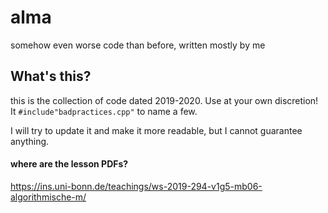 # alma
somehow even worse code than before, written mostly by me

## What's this?
this is the collection of code dated 2019-2020. Use at your own discretion! It `#include"badpractices.cpp"` to name a few.  

I will try to update it and make it more readable, but I cannot guarantee anything.
#### where are the lesson PDFs?
https://ins.uni-bonn.de/teachings/ws-2019-294-v1g5-mb06-algorithmische-m/
